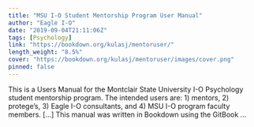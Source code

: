 ```yaml
---
title: "MSU I-O Student Mentorship Program User Manual"
author: "Eagle I-O"
date: "2019-09-04T21:11:06Z"
tags: [Psychology]
link: "https://bookdown.org/kulasj/mentoruser/"
length_weight: "8.5%"
cover: "https://bookdown.org/kulasj/mentoruser/images/cover.png"
pinned: false
---
```


This is a Users Manual for the Montclair State University I-O Psychology student mentorship program. The intended users are: 1) mentors, 2) protege’s, 3) Eagle I-O consultants, and 4) MSU I-O program faculty members. [...] This manual was written in Bookdown using the GitBook ...
